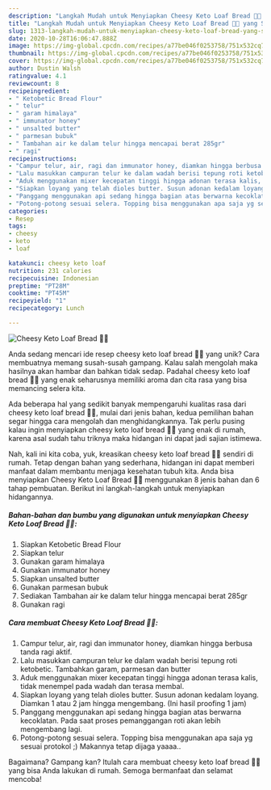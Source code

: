 ```yaml
---
description: "Langkah Mudah untuk Menyiapkan Cheesy Keto Loaf Bread 🧀🍞 yang Sempurna"
title: "Langkah Mudah untuk Menyiapkan Cheesy Keto Loaf Bread 🧀🍞 yang Sempurna"
slug: 1313-langkah-mudah-untuk-menyiapkan-cheesy-keto-loaf-bread-yang-sempurna
date: 2020-10-28T16:06:47.888Z
image: https://img-global.cpcdn.com/recipes/a77be046f0253758/751x532cq70/cheesy-keto-loaf-bread-🧀🍞-foto-resep-utama.jpg
thumbnail: https://img-global.cpcdn.com/recipes/a77be046f0253758/751x532cq70/cheesy-keto-loaf-bread-🧀🍞-foto-resep-utama.jpg
cover: https://img-global.cpcdn.com/recipes/a77be046f0253758/751x532cq70/cheesy-keto-loaf-bread-🧀🍞-foto-resep-utama.jpg
author: Dustin Walsh
ratingvalue: 4.1
reviewcount: 8
recipeingredient:
- " Ketobetic Bread Flour"
- " telur"
- " garam himalaya"
- " immunator honey"
- " unsalted butter"
- " parmesan bubuk"
- " Tambahan air ke dalam telur hingga mencapai berat 285gr"
- " ragi"
recipeinstructions:
- "Campur telur, air, ragi dan immunator honey, diamkan hingga berbusa tanda ragi aktif."
- "Lalu masukkan campuran telur ke dalam wadah berisi tepung roti ketobetic. Tambahkan garam, parmesan dan butter"
- "Aduk menggunakan mixer kecepatan tinggi hingga adonan terasa kalis, tidak menempel pada wadah dan terasa membal."
- "Siapkan loyang yang telah dioles butter. Susun adonan kedalam loyang. Diamkan 1 atau 2 jam hingga mengembang. (Ini hasil proofing 1 jam)"
- "Panggang menggunakan api sedang hingga bagian atas berwarna kecoklatan. Pada saat proses pemanggangan roti akan lebih mengembang lagi."
- "Potong-potong sesuai selera. Topping bisa menggunakan apa saja yg sesuai protokol ;) Makannya tetap dijaga yaaaa.."
categories:
- Resep
tags:
- cheesy
- keto
- loaf

katakunci: cheesy keto loaf 
nutrition: 231 calories
recipecuisine: Indonesian
preptime: "PT28M"
cooktime: "PT45M"
recipeyield: "1"
recipecategory: Lunch

---
```



![Cheesy Keto Loaf Bread 🧀🍞](https://img-global.cpcdn.com/recipes/a77be046f0253758/751x532cq70/cheesy-keto-loaf-bread-🧀🍞-foto-resep-utama.jpg)

Anda sedang mencari ide resep cheesy keto loaf bread 🧀🍞 yang unik? Cara membuatnya memang susah-susah gampang. Kalau salah mengolah maka hasilnya akan hambar dan bahkan tidak sedap. Padahal cheesy keto loaf bread 🧀🍞 yang enak seharusnya memiliki aroma dan cita rasa yang bisa memancing selera kita.



Ada beberapa hal yang sedikit banyak mempengaruhi kualitas rasa dari cheesy keto loaf bread 🧀🍞, mulai dari jenis bahan, kedua pemilihan bahan segar hingga cara mengolah dan menghidangkannya. Tak perlu pusing kalau ingin menyiapkan cheesy keto loaf bread 🧀🍞 yang enak di rumah, karena asal sudah tahu triknya maka hidangan ini dapat jadi sajian istimewa.


Nah, kali ini kita coba, yuk, kreasikan cheesy keto loaf bread 🧀🍞 sendiri di rumah. Tetap dengan bahan yang sederhana, hidangan ini dapat memberi manfaat dalam membantu menjaga kesehatan tubuh kita. Anda bisa menyiapkan Cheesy Keto Loaf Bread 🧀🍞 menggunakan 8 jenis bahan dan 6 tahap pembuatan. Berikut ini langkah-langkah untuk menyiapkan hidangannya.

<!--inarticleads1-->

##### Bahan-bahan dan bumbu yang digunakan untuk menyiapkan Cheesy Keto Loaf Bread 🧀🍞:

1. Siapkan  Ketobetic Bread Flour
1. Siapkan  telur
1. Gunakan  garam himalaya
1. Gunakan  immunator honey
1. Siapkan  unsalted butter
1. Gunakan  parmesan bubuk
1. Sediakan  Tambahan air ke dalam telur hingga mencapai berat 285gr
1. Gunakan  ragi




<!--inarticleads2-->

##### Cara membuat Cheesy Keto Loaf Bread 🧀🍞:

1. Campur telur, air, ragi dan immunator honey, diamkan hingga berbusa tanda ragi aktif.
1. Lalu masukkan campuran telur ke dalam wadah berisi tepung roti ketobetic. Tambahkan garam, parmesan dan butter
1. Aduk menggunakan mixer kecepatan tinggi hingga adonan terasa kalis, tidak menempel pada wadah dan terasa membal.
1. Siapkan loyang yang telah dioles butter. Susun adonan kedalam loyang. Diamkan 1 atau 2 jam hingga mengembang. (Ini hasil proofing 1 jam)
1. Panggang menggunakan api sedang hingga bagian atas berwarna kecoklatan. Pada saat proses pemanggangan roti akan lebih mengembang lagi.
1. Potong-potong sesuai selera. Topping bisa menggunakan apa saja yg sesuai protokol ;) Makannya tetap dijaga yaaaa..




Bagaimana? Gampang kan? Itulah cara membuat cheesy keto loaf bread 🧀🍞 yang bisa Anda lakukan di rumah. Semoga bermanfaat dan selamat mencoba!
